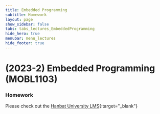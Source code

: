```yaml
---
title: Embedded Programming
subtitle: Homework
layout: page
show_sidebar: false
tabs: tabs_lectures_EmbeddedProgramming
hide_hero: true
menubar: menu_lectures
hide_footer: true
---
```


# (2023-2) Embedded Programming (MOBL1103)

### Homework

Please check out the [Hanbat University LMS](https://cyber.hanbat.ac.kr){:target="_blank"}

